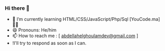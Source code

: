 ### Hi there 👋
- 🌱 I’m currently learning HTML/CSS/JavaScript/Php/Sql [YouCode.ma] 👨‍💻
- 😄 Pronouns: He/him
- 📫 How to reach me : [ abdellahelghoulamdev@gmail.com ]
- !I'll try to respond as soon as I can.
<!--
**ABDELLAHdev01/ABDELLAHdev01** is a ✨ _special_ ✨ repository because its `README.md` (this file) appears on your GitHub profile.

Here are some ideas to get you started:

- 🔭 I’m currently working on ...
 ...
- 👯 I’m looking to collaborate on ...
- 🤔 I’m looking for help with ...
- 💬 Ask me about ...
- 📫 How to reach me: ...

- ⚡ Fun fact: ...
-->
